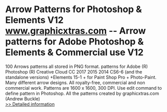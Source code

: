 # Arrow Patterns for Photoshop & Elements V12<br />www.graphicxtras.com -- Arrow patterns for Adobe Photoshop & Elements & Commercial use V12

100 Arrows patterns all stored in PNG format. patterns for Adobe (R) Photoshop (R) Creative Cloud CC 2017 2015 2014 CS6-6 (and the standalone versions) +Elements 15-1 + for Paint Shop Pro + Photo-Paint. Many different arrow designs. All royalty-free, commercial and non commercial work. Patterns are 1600 x 1600, 300 DPI. Use edit command to define pattern in Photoshop. All the patterns created by graphicxtras.com (Andrew Buckle)<br />[>> Detailed information](https://secure.shareit.com/shareit/product.html?productid=300259506&affiliateid=200057808)
